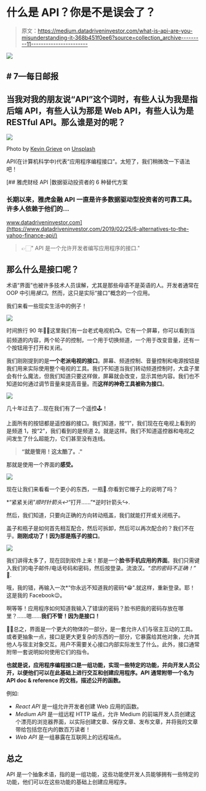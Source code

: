 # 什么是 API？你是不是误会了？

> 原文：<https://medium.datadriveninvestor.com/what-is-api-are-you-misunderstanding-it-368b451f0ee6?source=collection_archive---------11----------------------->

![](img/72debadb5841acd2081ce39dab65d7cf.png)

## # 7—每日邮报

## 当我对我的朋友说“API”这个词时，有些人认为我是指后端 API，有些人认为那是 Web API，有些人认为是 RESTful API。那么谁是对的呢？

![](img/d52055629a351f3cbbea47cb5615c3b3.png)

Photo by [Kevin Grieve](https://unsplash.com/@kevin_1658?utm_source=medium&utm_medium=referral) on [Unsplash](https://unsplash.com?utm_source=medium&utm_medium=referral)

API(在计算机科学中)代表“应用程序编程接口”。太短了，我们稍微改一下语法吧！

[](https://www.datadriveninvestor.com/2019/02/25/6-alternatives-to-the-yahoo-finance-api/) [## 雅虎财经 API |数据驱动投资者的 6 种替代方案

### 长期以来，雅虎金融 API 一直是许多数据驱动型投资者的可靠工具。许多人依赖于他们的…

www.datadriveninvestor.com](https://www.datadriveninvestor.com/2019/02/25/6-alternatives-to-the-yahoo-finance-api/) 

> 👉🏻" API 是一个允许开发者编写应用程序的接口."

## 那么什么是接口呢？

术语“界面”也被许多技术人员误解，尤其是那些母语不是英语的人。开发者通常在 OOP 中引用*接口*。然而，这只是实际“接口”概念的一个应用。

我们来看一些现实生活中的例子！

![](img/cd06c025103e2c37ddd76d04b85da51a.png)

时间旅行 90 年👴🏼这里我们有一台老式电视机📺。它有一个屏幕，你可以看到当前频道的内容，两个轮子的控制，一个用于切换频道，一个用于改变音量，还有一个按钮用于打开和关闭。

我们刚刚提到的是**一个老派电视的接口**。屏幕、频道控制、音量控制和电源按钮是我们用来实际使用整个电视的工具。我们不知道当我们转动频道控制时，大盒子里会有什么魔法，但我们知道只要这样做，屏幕就会改变，显示其他内容。我们也不知道如何通过调节音量来提高音量。而**这样的神奇工具被称为接口**。

![](img/5a561787550ea6e06a8cfd48ecf00b15.png)

几十年过去了…现在我们有了一个遥控🕹！

上面所有的按钮都是遥控器的接口。我们知道，按“1”，我们现在在电视上看到的是频道 1，按“2”，我们看到的是频道 2。就是这样。我们不知道遥控器和电视之间发生了什么超能力，它们甚至没有连线。

> **“就是管用！这太酷了。."**

那就是使用一个界面的**感受。**

![](img/200a3127ec4a71231abd0cb40ed1ab55.png)

现在让我们来看看一个更小的东西，一瓶🧂.你看到它帽子上的说明了吗？

*“紧紧关闭”*顺时针箭头↩️*“打开……”*逆时针箭头↪️.

然后，我们知道，只要向正确的方向转动瓶盖，我们就能打开或关闭瓶子。

盖子和瓶子是如何首先相互配合，然后可拆卸，然后可以再次配合的？我们不在乎。**刚刚成功了！因为那是瓶子的接口**。

![](img/77d901956d88c8a83a631a18dcbf19d6.png)

我们讲得太多了，现在回到软件上来！那是一个**脸书手机应用的界面**。我们只需键入我们的电子邮件/电话号码和密码，然后按登录。流浪汉。*“您的密码不正确！”* 🛑.

哦，我的错，再输入一次*“你永远不知道我的密码*😁".就这样，重新登录。耶！这是我的 Facebook😉。

啊等等！应用程序如何知道我输入了错误的密码？脸书把我的密码存放在哪里？……嗯……**我们不管！因为是接口！**

✊🏻总之，界面是一个更大的物体的一部分，是一套允许人们与宿主互动的工具。或者更抽象一点，接口是更大更复杂的东西的一部分，它暴露给其他对象，允许其他人与宿主对象交互。用户不需要关心接口内部实际发生了什么。此外，接口通常附带一套说明如何使用它们的指令。

**也就是说，应用程序编程接口是一组功能，实现一些特定的功能，并向开发人员公开，以便他们可以在此基础上进行交互和创建应用程序。API 通常附带一个名为 API doc & reference 的文档，描述公开的函数。**

例如:

*   *React API* 是一组允许开发者创建 Web 应用的函数。
*   *Medium API* 是一组远程 HTTP 端点，允许 Medium 的前端开发人员创建这个漂亮的浏览器界面，以实际创建文章、保存文章、发布文章，并将我的文章带给包括您在内的数百万读者！
*   *Web API* 是一组暴露在互联网上的远程端点。

## **总之**

API 是一个抽象术语，指的是一组功能，这些功能使开发人员能够拥有一些特定的功能，他们可以在这些功能的基础上创建应用程序。